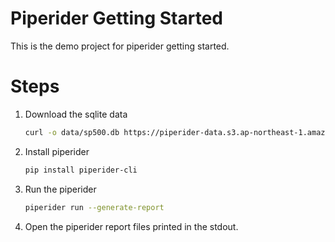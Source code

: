 # Piperider Getting Started

This is the demo project for piperider getting started.


# Steps

1. Download the sqlite data

   ```bash
   curl -o data/sp500.db https://piperider-data.s3.ap-northeast-1.amazonaws.com/getting-started/sp500_20220401.db
   ```

1. Install piperider

   ```bash
   pip install piperider-cli
   ```

1. Run the piperider

   ```bash
   piperider run --generate-report 
   ```

1. Open the piperider report files printed in the stdout.   

